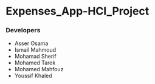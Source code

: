 # Expenses_App-HCI_Project
### Developers
- Asser Osama
- Ismail Mahmoud
- Mohamad Sherif
- Mohamed Tarek
- Mohamed Mahfouz
- Youssif Khaled
